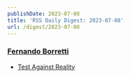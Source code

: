 ```yaml
---
publishDate: 2023-07-08
title: 'RSS Daily Digest: 2023-07-08'
url: /digest/2023-07-08
---
```


### [Fernando Borretti](https://borretti.me/)

* [Test Against Reality](https://borretti.me/article/test-against-reality)

